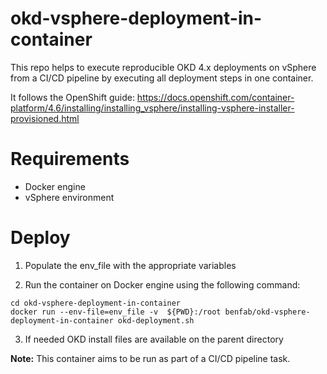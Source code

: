 # okd-vsphere-deployment-in-container
This repo helps to execute reproducible OKD 4.x deployments on vSphere from a CI/CD pipeline by executing all deployment steps in one container.

It follows the OpenShift guide: https://docs.openshift.com/container-platform/4.6/installing/installing_vsphere/installing-vsphere-installer-provisioned.html

# Requirements 

- Docker engine 
- vSphere environment

# Deploy

1. Populate the env_file with the appropriate variables

2. Run the container on Docker engine using the following command: 

`cd okd-vsphere-deployment-in-container`  
`docker run --env-file=env_file -v  ${PWD}:/root benfab/okd-vsphere-deployment-in-container okd-deployment.sh`  

3. If needed OKD install files are available on the parent directory  

**Note:** This container aims to be run as part of a CI/CD pipeline task.
